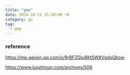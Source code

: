 ```yaml
---
title: "gmp"
date: 2024-19-13 15:30:00 +8
category: go
tag:
  - gmp
---
```


### reference

https://mp.weixin.qq.com/s/9rBFZGlu8Kt5W8VgdoQkow

https://www.luozhiyun.com/archives/506
